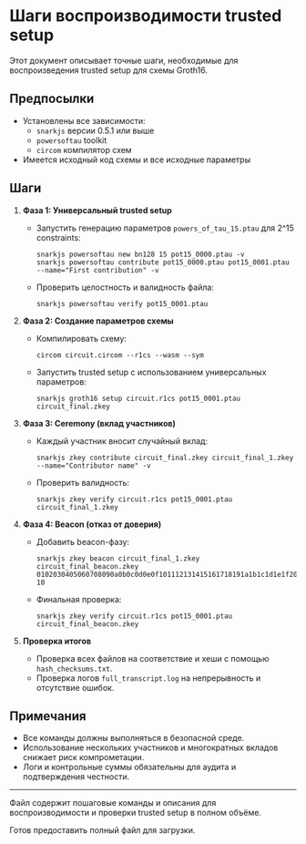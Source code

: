 # Шаги воспроизводимости trusted setup

Этот документ описывает точные шаги, необходимые для воспроизведения trusted setup для схемы Groth16.

## Предпосылки

- Установлены все зависимости:
  - `snarkjs` версии 0.5.1 или выше
  - `powersoftau` toolkit
  - `circom` компилятор схем
- Имеется исходный код схемы и все исходные параметры

## Шаги

1. **Фаза 1: Универсальный trusted setup**

   - Запустить генерацию параметров `powers_of_tau_15.ptau` для 2^15 constraints:
     ```
     snarkjs powersoftau new bn128 15 pot15_0000.ptau -v
     snarkjs powersoftau contribute pot15_0000.ptau pot15_0001.ptau --name="First contribution" -v
     ```
   - Проверить целостность и валидность файла:
     ```
     snarkjs powersoftau verify pot15_0001.ptau
     ```

2. **Фаза 2: Создание параметров схемы**

   - Компилировать схему:
     ```
     circom circuit.circom --r1cs --wasm --sym
     ```
   - Запустить trusted setup с использованием универсальных параметров:
     ```
     snarkjs groth16 setup circuit.r1cs pot15_0001.ptau circuit_final.zkey
     ```

3. **Фаза 3: Ceremony (вклад участников)**

   - Каждый участник вносит случайный вклад:
     ```
     snarkjs zkey contribute circuit_final.zkey circuit_final_1.zkey --name="Contributor name" -v
     ```
   - Проверить валидность:
     ```
     snarkjs zkey verify circuit.r1cs pot15_0001.ptau circuit_final_1.zkey
     ```

4. **Фаза 4: Beacon (отказ от доверия)**

   - Добавить beacon-фазу:
     ```
     snarkjs zkey beacon circuit_final_1.zkey circuit_final_beacon.zkey 0102030405060708090a0b0c0d0e0f101112131415161718191a1b1c1d1e1f20 10
     ```
   - Финальная проверка:
     ```
     snarkjs zkey verify circuit.r1cs pot15_0001.ptau circuit_final_beacon.zkey
     ```

5. **Проверка итогов**

   - Проверка всех файлов на соответствие и хеши с помощью `hash_checksums.txt`.
   - Проверка логов `full_transcript.log` на непрерывность и отсутствие ошибок.

## Примечания

- Все команды должны выполняться в безопасной среде.
- Использование нескольких участников и многократных вкладов снижает риск компрометации.
- Логи и контрольные суммы обязательны для аудита и подтверждения честности.

---

Файл содержит пошаговые команды и описания для воспроизводимости и проверки trusted setup в полном объёме.

Готов предоставить полный файл для загрузки.
